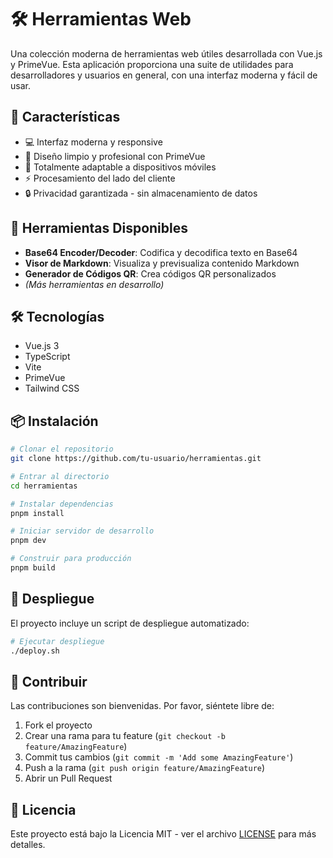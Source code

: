 # 🛠️ Herramientas Web

Una colección moderna de herramientas web útiles desarrollada con Vue.js y PrimeVue. Esta aplicación proporciona una suite de utilidades para desarrolladores y usuarios en general, con una interfaz moderna y fácil de usar.

## 🚀 Características

- 💻 Interfaz moderna y responsive
- 🎨 Diseño limpio y profesional con PrimeVue
- 📱 Totalmente adaptable a dispositivos móviles
- ⚡ Procesamiento del lado del cliente
- 🔒 Privacidad garantizada - sin almacenamiento de datos

## 🔧 Herramientas Disponibles

- **Base64 Encoder/Decoder**: Codifica y decodifica texto en Base64
- **Visor de Markdown**: Visualiza y previsualiza contenido Markdown
- **Generador de Códigos QR**: Crea códigos QR personalizados
- _(Más herramientas en desarrollo)_

## 🛠️ Tecnologías

- Vue.js 3
- TypeScript
- Vite
- PrimeVue
- Tailwind CSS

## 📦 Instalación

```bash
# Clonar el repositorio
git clone https://github.com/tu-usuario/herramientas.git

# Entrar al directorio
cd herramientas

# Instalar dependencias
pnpm install

# Iniciar servidor de desarrollo
pnpm dev

# Construir para producción
pnpm build
```

## 🚀 Despliegue

El proyecto incluye un script de despliegue automatizado:

```bash
# Ejecutar despliegue
./deploy.sh
```

## 🤝 Contribuir

Las contribuciones son bienvenidas. Por favor, siéntete libre de:

1. Fork el proyecto
2. Crear una rama para tu feature (`git checkout -b feature/AmazingFeature`)
3. Commit tus cambios (`git commit -m 'Add some AmazingFeature'`)
4. Push a la rama (`git push origin feature/AmazingFeature`)
5. Abrir un Pull Request

## 📝 Licencia

Este proyecto está bajo la Licencia MIT - ver el archivo [LICENSE](LICENSE) para más detalles.
